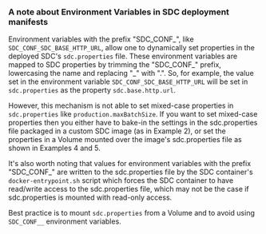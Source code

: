 ### A note about Environment Variables in SDC deployment manifests
Environment variables with the prefix "SDC_CONF_", like <code>SDC_CONF_SDC_BASE_HTTP_URL</code>, allow one to dynamically set properties in the deployed SDC's <code>sdc.properties</code> file. These environment variables are mapped to SDC properties by trimming the "SDC_CONF_" prefix, lowercasing the name and replacing "_" with ".". So, for example, the value set in the environment variable <code>SDC_CONF_SDC_BASE_HTTP_URL</code> will be set in <code>sdc.properties</code> as the property <code>sdc.base.http.url</code>.

However, this mechanism is not able to set mixed-case properties in <code>sdc.properties</code> like <code>production.maxBatchSize</code>. If you want to set mixed-case properties then you either have to bake-in the settings in the sdc.properties file packaged in a custom SDC image (as in Example 2), or set the properties in a Volume mounted over the image's sdc.properties file as shown in Examples 4 and 5.

It's also worth noting that values for environment variables with the prefix "SDC_CONF_" are written to the sdc.properties file by the SDC container's <code>docker-entrypoint.sh</code> script which forces the SDC container to have read/write access to the sdc.properties file, which may not be the case if sdc.properties is mounted with read-only access.

Best practice is to mount <code>sdc.properties</code> from a Volume and to avoid using <code>SDC_CONF\__</code> environment variables.